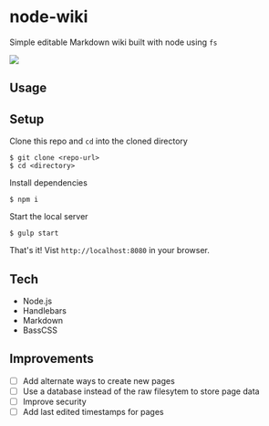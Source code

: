# node-wiki

Simple editable Markdown wiki built with node using `fs`

![](http://i.imgur.com/vQXtP6O.png)

## Usage



## Setup

Clone this repo and `cd` into the cloned directory

```
$ git clone <repo-url>
$ cd <directory>
```

Install dependencies

```
$ npm i
```

Start the local server

```
$ gulp start
```

That's it! Vist `http://localhost:8080` in your browser.

## Tech

- Node.js
- Handlebars
- Markdown
- BassCSS

## Improvements

- [ ] Add alternate ways to create new pages
- [ ] Use a database instead of the raw filesytem to store page data
- [ ] Improve security
- [ ] Add last edited timestamps for pages
